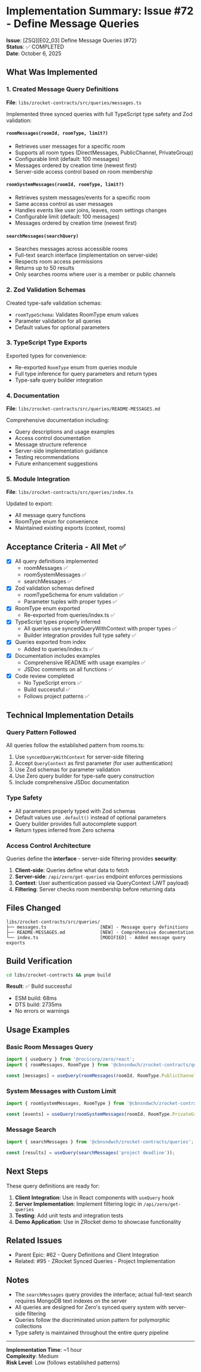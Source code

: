 # Implementation Summary: Issue #72 - Define Message Queries

**Issue**: [ZSQ][E02_03] Define Message Queries (#72)  
**Status**: ✅ COMPLETED  
**Date**: October 6, 2025

## What Was Implemented

### 1. Created Message Query Definitions

**File**: `libs/zrocket-contracts/src/queries/messages.ts`

Implemented three synced queries with full TypeScript type safety and Zod validation:

#### `roomMessages(roomId, roomType, limit?)`
- Retrieves user messages for a specific room
- Supports all room types (DirectMessages, PublicChannel, PrivateGroup)
- Configurable limit (default: 100 messages)
- Messages ordered by creation time (newest first)
- Server-side access control based on room membership

#### `roomSystemMessages(roomId, roomType, limit?)`
- Retrieves system messages/events for a specific room
- Same access control as user messages
- Handles events like user joins, leaves, room settings changes
- Configurable limit (default: 100 messages)
- Messages ordered by creation time (newest first)

#### `searchMessages(searchQuery)`
- Searches messages across accessible rooms
- Full-text search interface (implementation on server-side)
- Respects room access permissions
- Returns up to 50 results
- Only searches rooms where user is a member or public channels

### 2. Zod Validation Schemas

Created type-safe validation schemas:
- `roomTypeSchema`: Validates RoomType enum values
- Parameter validation for all queries
- Default values for optional parameters

### 3. TypeScript Type Exports

Exported types for convenience:
- Re-exported `RoomType` enum from queries module
- Full type inference for query parameters and return types
- Type-safe query builder integration

### 4. Documentation

**File**: `libs/zrocket-contracts/src/queries/README-MESSAGES.md`

Comprehensive documentation including:
- Query descriptions and usage examples
- Access control documentation
- Message structure reference
- Server-side implementation guidance
- Testing recommendations
- Future enhancement suggestions

### 5. Module Integration

**File**: `libs/zrocket-contracts/src/queries/index.ts`

Updated to export:
- All message query functions
- RoomType enum for convenience
- Maintained existing exports (context, rooms)

## Acceptance Criteria - All Met ✅

- [x] All query definitions implemented
  - roomMessages ✅
  - roomSystemMessages ✅
  - searchMessages ✅
- [x] Zod validation schemas defined
  - roomTypeSchema for enum validation ✅
  - Parameter tuples with proper types ✅
- [x] RoomType enum exported
  - Re-exported from queries/index.ts ✅
- [x] TypeScript types properly inferred
  - All queries use syncedQueryWithContext with proper types ✅
  - Builder integration provides full type safety ✅
- [x] Queries exported from index
  - Added to queries/index.ts ✅
- [x] Documentation includes examples
  - Comprehensive README with usage examples ✅
  - JSDoc comments on all functions ✅
- [x] Code review completed
  - No TypeScript errors ✅
  - Build successful ✅
  - Follows project patterns ✅

## Technical Implementation Details

### Query Pattern Followed

All queries follow the established pattern from rooms.ts:
1. Use `syncedQueryWithContext` for server-side filtering
2. Accept `QueryContext` as first parameter (for user authentication)
3. Use Zod schemas for parameter validation
4. Use Zero query builder for type-safe query construction
5. Include comprehensive JSDoc documentation

### Type Safety

- All parameters properly typed with Zod schemas
- Default values use `.default()` instead of optional parameters
- Query builder provides full autocomplete support
- Return types inferred from Zero schema

### Access Control Architecture

Queries define the **interface** - server-side filtering provides **security**:

1. **Client-side**: Queries define what data to fetch
2. **Server-side**: `/api/zero/get-queries` endpoint enforces permissions
3. **Context**: User authentication passed via QueryContext (JWT payload)
4. **Filtering**: Server checks room membership before returning data

## Files Changed

```
libs/zrocket-contracts/src/queries/
├── messages.ts                    [NEW] - Message query definitions
├── README-MESSAGES.md             [NEW] - Comprehensive documentation
└── index.ts                       [MODIFIED] - Added message query exports
```

## Build Verification

```bash
cd libs/zrocket-contracts && pnpm build
```

**Result**: ✅ Build successful
- ESM build: 68ms
- DTS build: 2735ms
- No errors or warnings

## Usage Examples

### Basic Room Messages Query

```typescript
import { useQuery } from '@rocicorp/zero/react';
import { roomMessages, RoomType } from '@cbnsndwch/zrocket-contracts/queries';

const [messages] = useQuery(roomMessages(roomId, RoomType.PublicChannel));
```

### System Messages with Custom Limit

```typescript
import { roomSystemMessages, RoomType } from '@cbnsndwch/zrocket-contracts/queries';

const [events] = useQuery(roomSystemMessages(roomId, RoomType.PrivateGroup, 20));
```

### Message Search

```typescript
import { searchMessages } from '@cbnsndwch/zrocket-contracts/queries';

const [results] = useQuery(searchMessages('project deadline'));
```

## Next Steps

These query definitions are ready for:

1. **Client Integration**: Use in React components with `useQuery` hook
2. **Server Implementation**: Implement filtering logic in `/api/zero/get-queries`
3. **Testing**: Add unit tests and integration tests
4. **Demo Application**: Use in ZRocket demo to showcase functionality

## Related Issues

- Parent Epic: #62 - Query Definitions and Client Integration
- Related: #95 - ZRocket Synced Queries - Project Implementation

## Notes

- The `searchMessages` query provides the interface; actual full-text search requires MongoDB text indexes on the server
- All queries are designed for Zero's synced query system with server-side filtering
- Queries follow the discriminated union pattern for polymorphic collections
- Type safety is maintained throughout the entire query pipeline

---

**Implementation Time**: ~1 hour  
**Complexity**: Medium  
**Risk Level**: Low (follows established patterns)
